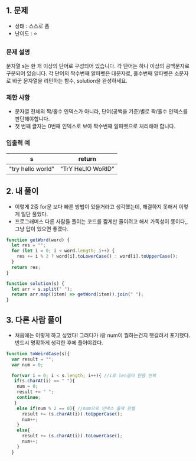 ## 1. 문제

- 상태 : 스스로 품
- 난이도 : ⭐

### **문제 설명**

문자열 s는 한 개 이상의 단어로 구성되어 있습니다. 각 단어는 하나 이상의 공백문자로 구분되어 있습니다. 각 단어의 짝수번째 알파벳은 대문자로, 홀수번째 알파벳은 소문자로 바꾼 문자열을 리턴하는 함수, solution을 완성하세요.

### 제한 사항

- 문자열 전체의 짝/홀수 인덱스가 아니라, 단어(공백을 기준)별로 짝/홀수 인덱스를 판단해야합니다.
- 첫 번째 글자는 0번째 인덱스로 보아 짝수번째 알파벳으로 처리해야 합니다.

### 입출력 예

| s                 | return            |
| ----------------- | ----------------- |
| "try hello world" | "TrY HeLlO WoRlD" |

## 2. 내 풀이

- 이렇게 2중 for문 보다 빠른 방법이 있을거라고 생각했는데, 해결하지 못해서 이렇게 일단 풀었다.
- 프로그래머스 다른 사람들 풀이는 코드를 짧게만 줄이려고 해서 가독성이 똥이다,, 그냥 답이 있으면 좋겠다.

```jsx
function getWord(word) {
  let res = "";
  for (let i = 0; i < word.length; i++) {
    res += i % 2 ? word[i].toLowerCase() : word[i].toUpperCase();
  }
  return res;
}

function solution(s) {
  let arr = s.split(" ");
  return arr.map((item) => getWord(item)).join(" ");
}
```

## 3. 다른 사람 풀이

- 처음에는 이렇게 하고 싶었다! 그러다가 i랑 num이 뭘하는건지 헷갈려서 포기했다. 반드시 명확하게 생각한 후에 풀어야겠다.

```jsx
function toWeirdCase(s){
  var result = "";
  var num = 0;

  for(var i = 0; i < s.length; i++){ //i로 len길이 만큼 반복
   if(s.charAt(i) == " "){
    num = 0;
    result += " ";
    continue;
   }
    else if(num % 2 == 0){ //num으로 인덱스 홀짝 판별
      result += (s.charAt(i)).toUpperCase();
      num++;
    }
    else{
      result += (s.charAt(i)).toLowerCase();
      num++;
    }
  }
```
